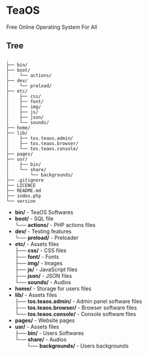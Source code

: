 # TeaOS

Free Online Operating System For All

## Tree

```
.
├── bin/
├── boot/
│    └── actions/
├── dev/
│    └── preload/
├── etc/
│    ├── css/
│    ├── font/
│    ├── img/
│    ├── js/
│    ├── json/
│    └── sounds/
├── home/
├── lib/
│    ├── tos.teaos.admin/
│    ├── tos.teaos.browser/
│    └── tos.teaos.console/
├── pages/
├── usr/
│    ├── bin/
│    └── share/
│        └── backgrounds/
├── .gitignore
├── LICENCE
├── README.md
├── index.php
└── version
```

* **bin/** - TeaOS Softwares
* **boot/** - SQL file<br>
└── **actions/** - PHP actions files
* **dev/** - Testing features<br>
└── **preload/** - Preloader
* **etc/** - Assets files<br>
├── **css/** - CSS files<br>
├── **font/** - Fonts<br>
├── **img/** - Images<br>
├── **js/** - JavaScript files<br>
├── **json/** - JSON files<br>
└── **sounds/** - Audios
* **home/** - Storage for users files
* **lib/** - Assets files<br>
├── **tos.teaos.admin/** - Admin panel software files<br>
├── **tos.teaos.browser/** - Browser software files<br>
└── **tos.teaos.console/** - Console software files
* **pages/** - Website pages
* **usr/** - Assets files<br>
├── **bin/** - Users Softwares<br>
└── **share/** - Audios<br>
&nbsp;&nbsp;&nbsp;&nbsp;&nbsp;&nbsp;&nbsp;&nbsp;└── **backgrounds/** - Users backgrounds